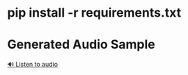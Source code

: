 # pip install -r requirements.txt

# Generated Audio Sample
[🔊 Listen to audio](Audio/Output/Combined_Audio2025_07_07_10_10_12.wav)